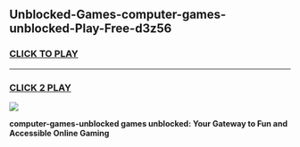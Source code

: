 
## Unblocked-Games-computer-games-unblocked-Play-Free-d3z56
<h3>
<a href="https://premium76.site?title=computer-games-unblocked&ref=21A">CLICK TO PLAY</a></h3>
<hr>

<h3>
<a href="https://premium76.site?title=computer-games-unblocked&ref=21A">CLICK 2 PLAY</a>
  
</h3>

<a href="https://premium76.site?title=computer-games-unblocked&ref=21A"><img src="https://clearcache.store/games.png"></a>


**computer-games-unblocked games unblocked: Your Gateway to Fun and Accessible Online Gaming**
